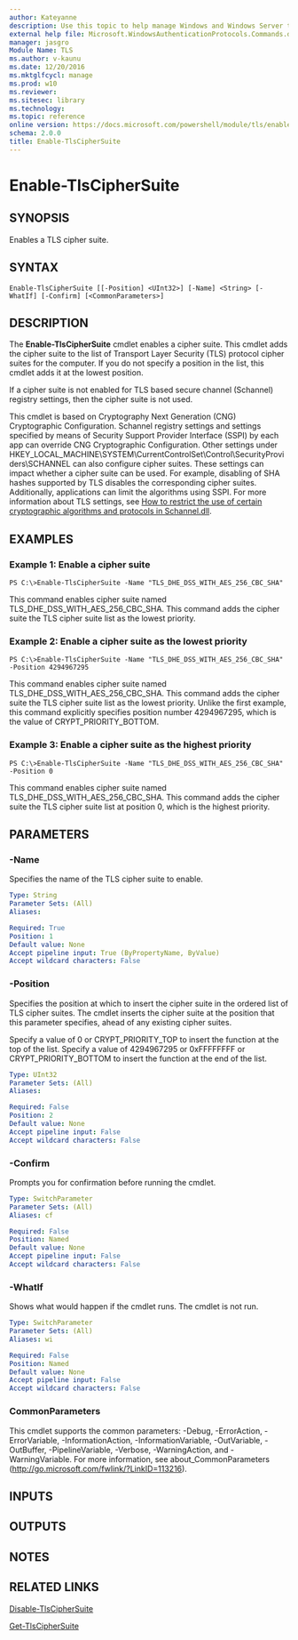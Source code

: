 ```yaml
---
author: Kateyanne
description: Use this topic to help manage Windows and Windows Server technologies with Windows PowerShell.
external help file: Microsoft.WindowsAuthenticationProtocols.Commands.dll-Help.xml
manager: jasgro
Module Name: TLS
ms.author: v-kaunu
ms.date: 12/20/2016
ms.mktglfcycl: manage
ms.prod: w10
ms.reviewer: 
ms.sitesec: library
ms.technology: 
ms.topic: reference
online version: https://docs.microsoft.com/powershell/module/tls/enable-tlsciphersuite?view=windowsserver2016-ps&wt.mc_id=ps-gethelp
schema: 2.0.0
title: Enable-TlsCipherSuite
---
```


# Enable-TlsCipherSuite

## SYNOPSIS
Enables a TLS cipher suite.

## SYNTAX

```
Enable-TlsCipherSuite [[-Position] <UInt32>] [-Name] <String> [-WhatIf] [-Confirm] [<CommonParameters>]
```

## DESCRIPTION
The **Enable-TlsCipherSuite** cmdlet enables a cipher suite.
This cmdlet adds the cipher suite to the list of Transport Layer Security (TLS) protocol cipher suites for the computer.
If you do not specify a position in the list, this cmdlet adds it at the lowest position.

If a cipher suite is not enabled for TLS based secure channel (Schannel) registry settings, then the cipher suite is not used.

This cmdlet is based on Cryptography Next Generation (CNG) Cryptographic Configuration.
Schannel registry settings and settings specified by means of Security Support Provider Interface (SSPI) by each app can override CNG Cryptographic Configuration.
Other settings under HKEY_LOCAL_MACHINE\SYSTEM\CurrentControlSet\Control\SecurityProviders\SCHANNEL can also configure cipher suites.
These settings can impact whether a cipher suite can be used.
For example, disabling of SHA hashes supported by TLS disables the corresponding cipher suites.
Additionally, applications can limit the algorithms using SSPI.
For more information about TLS settings, see [How to restrict the use of certain cryptographic algorithms and protocols in Schannel.dll](https://support.microsoft.com/kb/245030).

## EXAMPLES

### Example 1: Enable a cipher suite
```
PS C:\>Enable-TlsCipherSuite -Name "TLS_DHE_DSS_WITH_AES_256_CBC_SHA"
```

This command enables cipher suite named TLS_DHE_DSS_WITH_AES_256_CBC_SHA.
This command adds the cipher suite the TLS cipher suite list as the lowest priority.

### Example 2: Enable a cipher suite as the lowest priority
```
PS C:\>Enable-TlsCipherSuite -Name "TLS_DHE_DSS_WITH_AES_256_CBC_SHA" -Position 4294967295
```

This command enables cipher suite named TLS_DHE_DSS_WITH_AES_256_CBC_SHA.
This command adds the cipher suite the TLS cipher suite list as the lowest priority.
Unlike the first example, this command explicitly specifies position number 4294967295, which is the value of CRYPT_PRIORITY_BOTTOM.

### Example 3: Enable a cipher suite as the highest priority
```
PS C:\>Enable-TlsCipherSuite -Name "TLS_DHE_DSS_WITH_AES_256_CBC_SHA" -Position 0
```

This command enables cipher suite named TLS_DHE_DSS_WITH_AES_256_CBC_SHA.
This command adds the cipher suite the TLS cipher suite list at position 0, which is the highest priority.

## PARAMETERS

### -Name
Specifies the name of the TLS cipher suite to enable.

```yaml
Type: String
Parameter Sets: (All)
Aliases: 

Required: True
Position: 1
Default value: None
Accept pipeline input: True (ByPropertyName, ByValue)
Accept wildcard characters: False
```

### -Position
Specifies the position at which to insert the cipher suite in the ordered list of TLS cipher suites.
The cmdlet inserts the cipher suite at the position that this parameter specifies, ahead of any existing cipher suites.

Specify a value of 0 or CRYPT_PRIORITY_TOP to insert the function at the top of the list.
Specify a value of 4294967295 or 0xFFFFFFFF or CRYPT_PRIORITY_BOTTOM to insert the function at the end of the list.

```yaml
Type: UInt32
Parameter Sets: (All)
Aliases: 

Required: False
Position: 2
Default value: None
Accept pipeline input: False
Accept wildcard characters: False
```

### -Confirm
Prompts you for confirmation before running the cmdlet.

```yaml
Type: SwitchParameter
Parameter Sets: (All)
Aliases: cf

Required: False
Position: Named
Default value: None
Accept pipeline input: False
Accept wildcard characters: False
```

### -WhatIf
Shows what would happen if the cmdlet runs. The cmdlet is not run.

```yaml
Type: SwitchParameter
Parameter Sets: (All)
Aliases: wi

Required: False
Position: Named
Default value: None
Accept pipeline input: False
Accept wildcard characters: False
```

### CommonParameters
This cmdlet supports the common parameters: -Debug, -ErrorAction, -ErrorVariable, -InformationAction, -InformationVariable, -OutVariable, -OutBuffer, -PipelineVariable, -Verbose, -WarningAction, and -WarningVariable. For more information, see about_CommonParameters (http://go.microsoft.com/fwlink/?LinkID=113216).

## INPUTS

## OUTPUTS

## NOTES

## RELATED LINKS

[Disable-TlsCipherSuite](./Disable-TlsCipherSuite.md)

[Get-TlsCipherSuite](./Get-TlsCipherSuite.md)

